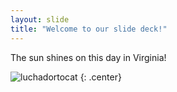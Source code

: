 ```yaml
---
layout: slide
title: "Welcome to our slide deck!"
---
```


The sun shines on this day in Virginia!

![luchadortocat](https://octodex.github.com/images/luchadortocat.png)
{: .center}
